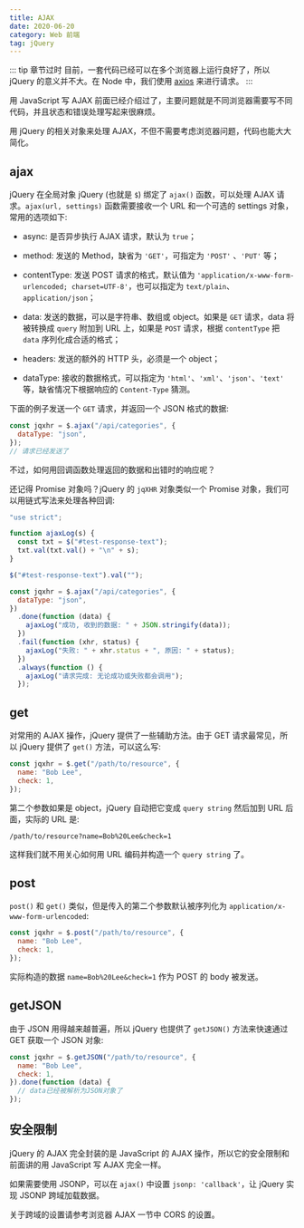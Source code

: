 ```yaml
---
title: AJAX
date: 2020-06-20
category: Web 前端
tag: jQuery
---
```


::: tip 章节过时
目前，一套代码已经可以在多个浏览器上运行良好了，所以 jQuery 的意义并不大。在 Node 中，我们使用 [axios](../../nodeJS/package/axois.md) 来进行请求。
:::

<!-- more -->

用 JavaScript 写 AJAX 前面已经介绍过了，主要问题就是不同浏览器需要写不同代码，并且状态和错误处理写起来很麻烦。

用 jQuery 的相关对象来处理 AJAX，不但不需要考虑浏览器问题，代码也能大大简化。

## ajax

jQuery 在全局对象 jQuery (也就是 `$`) 绑定了 `ajax()` 函数，可以处理 AJAX 请求。`ajax(url, settings)` 函数需要接收一个 URL 和一个可选的 settings 对象，常用的选项如下:

- async: 是否异步执行 AJAX 请求，默认为 `true`；

- method: 发送的 Method，缺省为 `'GET'`，可指定为 `'POST'` 、`'PUT'` 等；

- contentType: 发送 POST 请求的格式，默认值为 `'application/x-www-form-urlencoded; charset=UTF-8'`，也可以指定为 `text/plain`、`application/json`；

- data: 发送的数据，可以是字符串、数组或 object。如果是 `GET` 请求，data 将被转换成 `query` 附加到 URL 上，如果是 `POST` 请求，根据 `contentType` 把 `data` 序列化成合适的格式；

- headers: 发送的额外的 HTTP 头，必须是一个 object；

- dataType: 接收的数据格式，可以指定为 `'html'`、`'xml'`、`'json'`、`'text'` 等，缺省情况下根据响应的 `Content-Type` 猜测。

下面的例子发送一个 `GET` 请求，并返回一个 JSON 格式的数据:

```js
const jqxhr = $.ajax("/api/categories", {
  dataType: "json",
});
// 请求已经发送了
```

不过，如何用回调函数处理返回的数据和出错时的响应呢？

还记得 Promise 对象吗？jQuery 的 `jqXHR` 对象类似一个 Promise 对象，我们可以用链式写法来处理各种回调:

```js
"use strict";

function ajaxLog(s) {
  const txt = $("#test-response-text");
  txt.val(txt.val() + "\n" + s);
}

$("#test-response-text").val("");

const jqxhr = $.ajax("/api/categories", {
  dataType: "json",
})
  .done(function (data) {
    ajaxLog("成功, 收到的数据: " + JSON.stringify(data));
  })
  .fail(function (xhr, status) {
    ajaxLog("失败: " + xhr.status + ", 原因: " + status);
  })
  .always(function () {
    ajaxLog("请求完成: 无论成功或失败都会调用");
  });
```

## get

对常用的 AJAX 操作，jQuery 提供了一些辅助方法。由于 GET 请求最常见，所以 jQuery 提供了 `get()` 方法，可以这么写:

```js
const jqxhr = $.get("/path/to/resource", {
  name: "Bob Lee",
  check: 1,
});
```

第二个参数如果是 object，jQuery 自动把它变成 `query string` 然后加到 URL 后面，实际的 URL 是:

`/path/to/resource?name=Bob%20Lee&check=1`

这样我们就不用关心如何用 URL 编码并构造一个 `query string` 了。

## post

`post()` 和 `get()` 类似，但是传入的第二个参数默认被序列化为 `application/x-www-form-urlencoded`:

```js
const jqxhr = $.post("/path/to/resource", {
  name: "Bob Lee",
  check: 1,
});
```

实际构造的数据 `name=Bob%20Lee&check=1` 作为 POST 的 body 被发送。

## getJSON

由于 JSON 用得越来越普遍，所以 jQuery 也提供了 `getJSON()` 方法来快速通过 GET 获取一个 JSON 对象:

```js
const jqxhr = $.getJSON("/path/to/resource", {
  name: "Bob Lee",
  check: 1,
}).done(function (data) {
  // data已经被解析为JSON对象了
});
```

## 安全限制

jQuery 的 AJAX 完全封装的是 JavaScript 的 AJAX 操作，所以它的安全限制和前面讲的用 JavaScript 写 AJAX 完全一样。

如果需要使用 JSONP，可以在 `ajax()` 中设置 `jsonp: 'callback'`，让 jQuery 实现 JSONP 跨域加载数据。

关于跨域的设置请参考浏览器 AJAX 一节中 CORS 的设置。
